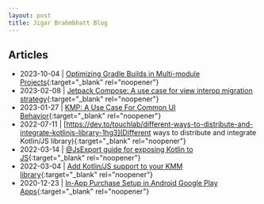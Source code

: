 ```yaml
---
layout: post
title: Jigar Brahmbhatt Blog
---
```

## Articles

- 2023-10-04 | [Optimizing Gradle Builds in Multi-module Projects](https://touchlab.co/optimizing-gradle-builds-in-Multi-module-projects){:target="_blank" rel="noopener"}
- 2023-02-08 | [Jetpack Compose: A use case for view interop migration strategy](https://touchlab.co/jetpack-compose-a-use-case-for-view-interop-migration-strategy/){:target="_blank" rel="noopener"}
- 2023-01-27 | [KMP: A Use Case For Common UI Behavior](https://touchlab.co/kmp-a-use-case-for-common-ui-behavior/){:target="_blank" rel="noopener"}
- 2022-07-11 | [https://dev.to/touchlab/different-ways-to-distribute-and-integrate-kotlinjs-library-1hg3](Different ways to distribute and integrate Kotlin/JS library){:target="_blank" rel="noopener"}
- 2022-03-14 | [@JsExport guide for exposing Kotlin to JS](https://dev.to/touchlab/jsexport-guide-for-exposing-kotlin-to-js-20l9){:target="_blank" rel="noopener"}
- 2022-03-04 | [Add Kotlin/JS support to your KMM library](https://dev.to/touchlab/add-kotlinjs-support-to-your-kmm-library-48d9){:target="_blank" rel="noopener"}
- 2020-12-23 | [In-App Purchase Setup in Android Google Play Apps](https://www.namiml.com/blog/set-up-iap-google-play-android-app){:target="_blank" rel="noopener"}
<!-- ## Talks

- 2023-09-01 | Integrating Kotlin/JS in a KMP library @ Droidcon NYC, 2022 ([Speaker Deck](https://speakerdeck.com/findjigar/js-in-a-kmp-library){:target="_blank" rel="noopener"}) ([Video](https://youtu.be/ZWTkvQz9VUI){:target="_blank" rel="noopener"}) -->
